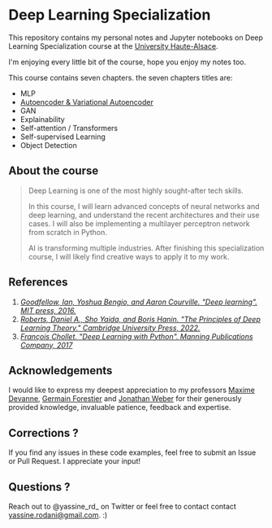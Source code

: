 # Deep Learning Specialization

This repository contains my personal notes and Jupyter notebooks on Deep Learning Specialization course at the [University Haute-Alsace](https://www.uha.fr/en/index.html).

I'm enjoying every little bit of the course, hope you enjoy my notes too.

This course contains seven chapters. the seven chapters titles are:

- MLP
- [Autoencoder & Variational Autoencoder](https://github.com/yassine-rd/deep-learning-course/tree/master/2-%20Autoencoder%20&%20Variational%20Autoencoder)
- GAN
- Explainability
- Self-attention / Transformers
- Self-supervised Learning
- Object Detection

## About the course

> Deep Learning is one of the most highly sought-after tech skills.
>
> In this course, I will learn advanced concepts of neural networks and deep learning, and understand the recent architectures and their use cases. I will also be implementing a multilayer perceptron network from scratch in Python.
>
> AI is transforming multiple industries. After finishing this specialization course, I will likely find creative ways to apply it to my work.

## References

1. [*Goodfellow, Ian, Yoshua Bengio, and Aaron Courville. "Deep learning". MIT press, 2016.*](https://www.deeplearningbook.org/)
2. [*Roberts, Daniel A., Sho Yaida, and Boris Hanin. "The Principles of Deep Learning Theory." Cambridge University Press, 2022.*](https://www.google.com/books/edition/_/EntrEAAAQBAJ?hl=fr&gbpv=0)
3. [*François Chollet. "Deep Learning with Python". Manning Publications Company, 2017*](https://www.google.com/books/edition/Deep_Learning_with_Python/Yo3CAQAACAAJ)

## Acknowledgements

I would like to express my deepest appreciation to my professors [Maxime Devanne](https://maxime-devanne.com/), [Germain Forestier](https://germain-forestier.info/) and [Jonathan Weber](https://jonathan-weber.eu/) for their generously provided knowledge, invaluable patience, feedback and expertise.

## Corrections ?

If you find any issues in these code examples, feel free to submit an Issue or Pull Request. I appreciate your input!

## Questions ?

Reach out to @yassine_rd_ on Twitter or feel free to contact contact yassine.rodani@gmail.com. :)
